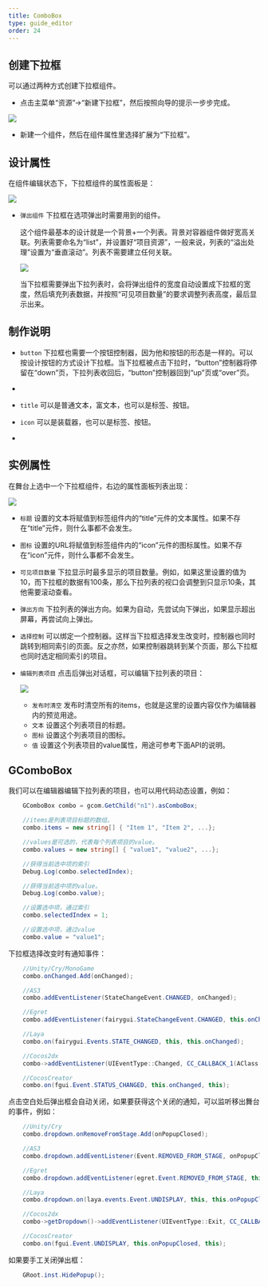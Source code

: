 ```yaml
---
title: ComboBox
type: guide_editor
order: 24
---
```


## 创建下拉框

可以通过两种方式创建下拉框组件。

- 点击主菜单“资源”->“新建下拉框”，然后按照向导的提示一步步完成。

![](../../images/QQ20191211-094805.png)

- 新建一个组件，然后在组件属性里选择扩展为“下拉框”。

## 设计属性

在组件编辑状态下，下拉框组件的属性面板是：

![](../../images/QQ20191211-094841.png)

- `弹出组件` 下拉框在选项弹出时需要用到的组件。

  这个组件最基本的设计就是一个背景+一个列表。背景对容器组件做好宽高关联。列表需要命名为“list”，并设置好“项目资源”，一般来说，列表的“溢出处理”设置为“垂直滚动”。列表不需要建立任何关联。

  ![](../../images/QQ20191211-095015.png)

  当下拉框需要弹出下拉列表时，会将弹出组件的宽度自动设置成下拉框的宽度，然后填充列表数据，并按照“可见项目数量”的要求调整列表高度，最后显示出来。

## 制作说明

- `button` 下拉框也需要一个按钮控制器，因为他和按钮的形态是一样的。可以按设计按钮的方式设计下拉框。当下拉框被点击下拉时，“button”控制器将停留在“down”页，下拉列表收回后，“button”控制器回到“up”页或“over”页。
- 
- `title` 可以是普通文本，富文本，也可以是标签、按钮。

- `icon` 可以是装载器，也可以是标签、按钮。
- 
## 实例属性

在舞台上选中一个下拉框组件，右边的属性面板列表出现：

![](../../images/QQ20191211-095124.png)

- `标题` 设置的文本将赋值到标签组件内的“title”元件的文本属性。如果不存在“title”元件，则什么事都不会发生。

- `图标` 设置的URL将赋值到标签组件内的“icon”元件的图标属性。如果不存在“icon”元件，则什么事都不会发生。

- `可见项目数量` 下拉显示时最多显示的项目数量。例如，如果这里设置的值为10，而下拉框的数据有100条，那么下拉列表的视口会调整到只显示10条，其他需要滚动查看。

- `弹出方向` 下拉列表的弹出方向。如果为自动，先尝试向下弹出，如果显示超出屏幕，再尝试向上弹出。

- `选择控制` 可以绑定一个控制器。这样当下拉框选择发生改变时，控制器也同时跳转到相同索引的页面。反之亦然，如果控制器跳转到某个页面，那么下拉框也同时选定相同索引的项目。

- `编辑列表项目` 点击后弹出对话框，可以编辑下拉列表的项目：

  ![](../../images/QQ20191211-095240.png)

  - `发布时清空` 发布时清空所有的items，也就是这里的设置内容仅作为编辑器内的预览用途。
  - `文本` 设置这个列表项目的标题。
  - `图标` 设置这个列表项目的图标。
  - `值` 设置这个列表项目的value属性，用途可参考下面API的说明。

## GComboBox

我们可以在编辑器编辑下拉列表的项目，也可以用代码动态设置，例如：

```csharp
    GComboBox combo = gcom.GetChild("n1").asComboBox;

    //items是列表项目标题的数组。
    combo.items = new string[] { "Item 1", "Item 2", ...};

    //values是可选的，代表每个列表项目的value。
    combo.values = new string[] { "value1", "value2", ...};

    //获得当前选中项的索引
    Debug.Log(combo.selectedIndex);

    //获得当前选中项的value。
    Debug.Log(combo.value);

    //设置选中项，通过索引
    combo.selectedIndex = 1;

    //设置选中项，通过value
    combo.value = "value1";
```

下拉框选择改变时有通知事件：

```csharp
    //Unity/Cry/MonoGame
    combo.onChanged.Add(onChanged);

    //AS3
    combo.addEventListener(StateChangeEvent.CHANGED, onChanged);

    //Egret
    combo.addEventListener(fairygui.StateChangeEvent.CHANGED, this.onChanged, this);

    //Laya
    combo.on(fairygui.Events.STATE_CHANGED, this, this.onChanged);

    //Cocos2dx
    combo->addEventListener(UIEventType::Changed, CC_CALLBACK_1(AClass::onChanged, this));

    //CocosCreator
    combo.on(fgui.Event.STATUS_CHANGED, this.onChanged, this);
```

点击空白处后弹出框会自动关闭，如果要获得这个关闭的通知，可以监听移出舞台的事件，例如：

```csharp
    //Unity/Cry
    combo.dropdown.onRemoveFromStage.Add(onPopupClosed);

    //AS3
    combo.dropdown.addEventListener(Event.REMOVED_FROM_STAGE, onPopupClosed);

    //Egret
    combo.dropdown.addEventListener(egret.Event.REMOVED_FROM_STAGE, this.onPopupClosed, this);

    //Laya
    combo.dropdown.on(laya.events.Event.UNDISPLAY, this, this.onPopupClosed);

    //Cocos2dx
    combo->getDropdown()->addEventListener(UIEventType::Exit, CC_CALLBACK_1(AClass::onPopupClosed, this));

    //CocosCreator
    combo.on(fgui.Event.UNDISPLAY, this.onPopupClosed, this);
```

如果要手工关闭弹出框：

```csharp
    GRoot.inst.HidePopup();
```